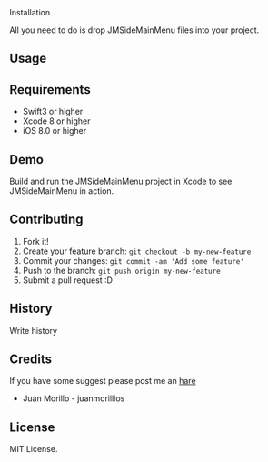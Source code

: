 <snippet>
  <content><![CDATA[
## ${1:JMSideMainMenu}

## Installation

All you need to do is drop JMSideMainMenu files into your project.

## Usage

## Requirements

* Swift3 or higher
* Xcode 8 or higher
* iOS 8.0 or higher

## Demo

Build and run the JMSideMainMenu project in Xcode to see JMSideMainMenu in action.

## Contributing

1. Fork it!
2. Create your feature branch: `git checkout -b my-new-feature`
3. Commit your changes: `git commit -am 'Add some feature'`
4. Push to the branch: `git push origin my-new-feature`
5. Submit a pull request :D

## History

Write history

## Credits

If you have some suggest please post me an [hare](https://github.com/Jvaeyhcd/HcdSpecialField/issues/new)

* Juan Morillo - juanmorillios

## License


</content>
  <tabTrigger>MIT License.</tabTrigger>
</snippet>
